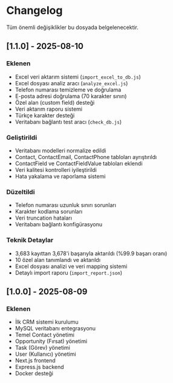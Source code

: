 # Changelog

Tüm önemli değişiklikler bu dosyada belgelenecektir.

## [1.1.0] - 2025-08-10

### Eklenen
- Excel veri aktarım sistemi (`import_excel_to_db.js`)
- Excel dosyası analiz aracı (`analyze_excel.js`)
- Telefon numarası temizleme ve doğrulama
- E-posta adresi doğrulama (70 karakter sınırı)
- Özel alan (custom field) desteği
- Veri aktarım raporu sistemi
- Türkçe karakter desteği
- Veritabanı bağlantı test aracı (`check_db.js`)

### Geliştirildi
- Veritabanı modelleri normalize edildi
- Contact, ContactEmail, ContactPhone tabloları ayrıştırıldı
- ContactField ve ContactFieldValue tabloları eklendi
- Veri kalitesi kontrolleri iyileştirildi
- Hata yakalama ve raporlama sistemi

### Düzeltildi
- Telefon numarası uzunluk sınırı sorunları
- Karakter kodlama sorunları
- Veri truncation hataları
- Veritabanı bağlantı konfigürasyonu

### Teknik Detaylar
- 3,683 kayıttan 3,678'i başarıyla aktarıldı (%99.9 başarı oranı)
- 10 özel alan tanımlandı ve aktarıldı
- Excel dosyası analizi ve veri mapping sistemi
- Detaylı import raporu (`import_report.json`)

## [1.0.0] - 2025-08-09

### Eklenen
- İlk CRM sistemi kurulumu
- MySQL veritabanı entegrasyonu
- Temel Contact yönetimi
- Opportunity (Fırsat) yönetimi
- Task (Görev) yönetimi
- User (Kullanıcı) yönetimi
- Next.js frontend
- Express.js backend
- Docker desteği
